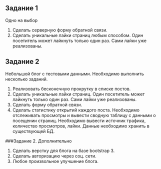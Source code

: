 ## Задание 1

Одно на выбор

1. Сделать серверную форму обратной связи.
2. Сделать уникальные лайки страниц любым способом. Один посетитель может лайкнуть только один раз. Сами лайки уже реализованы.


## Задание 2

Небольшой блог с тестовыми данными. Необходимо выполнить несколько заданий.

1. Реализовать бесконечную прокрутку в списке постов.
2. Сделать уникальные лайки страниц. Один посетитель может лайкнуть только один раз. Сами лайки уже реализованы.
3. Сделать форму обратной связи.
4. Сделать статистику открытий каждого поста. Необходимо отслеживать просмотры и вывести сводную таблицу с данными о посещении страниц. Необходимо вывести источник трафика, количество просмотров, лайки. Данные необходимо хранить в существующей БД.

###Задание 2. Дополнительно

1. Сделать верстку для блога на базе bootstrap 3.
2. Сделать авторизацию через соц. сети.
3. Любое произвольное улучшение блога.
